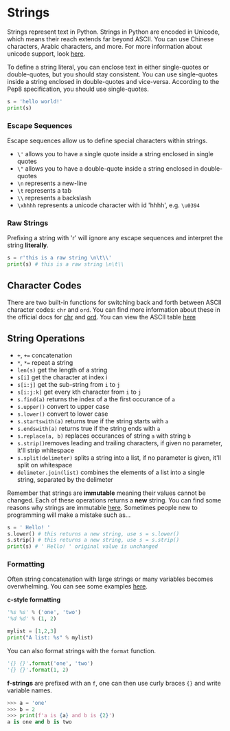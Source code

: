 
# Strings

Strings represent text in Python. Strings in Python are encoded in Unicode, which means their reach extends far beyond ASCII. You can use Chinese characters, Arabic characters, and more. For more information about unicode support, look [here](https://docs.python.org/3.6/howto/unicode.html).

To define a string literal, you can enclose text in either single-quotes or double-quotes, but you should stay consistent. You can use single-quotes inside a string enclosed in double-quotes and vice-versa. According to the Pep8 specification, you should use single-quotes.

```python
s = 'hello world!'
print(s)
```

### Escape Sequences

Escape sequences allow us to define special characters within strings.

- `\'` allows you to have a single quote inside a string enclosed in single quotes
- `\"` allows you to have a double-quote inside a string enclosed in double-quotes
- `\n` represents a new-line
- `\t` represents a tab
- `\\` represents a backslash
- `\xhhhh` represents a unicode character with id 'hhhh', e.g. `\u0394`

### Raw Strings

Prefixing a string with 'r' will ignore any escape sequences and interpret the string **literally**.

```python
s = r'this is a raw string \n\t\\'
print(s) # this is a raw string \n\t\\
```

## Character Codes

There are two built-in functions for switching back and forth between ASCII character codes: `chr` and `ord`. You can find more information about these in the official docs for [chr](https://docs.python.org/3.6/library/functions.html#chr) and [ord](https://docs.python.org/3.6/library/functions.html#ord). You can view the ASCII table [here](https://en.wikipedia.org/wiki/ASCII#Character_set)

## String Operations

- `+`, `+=` concatenation
- `*`, `*=` repeat a string
- `len(s)` get the length of a string
- `s[i]` get the character at index i
- `s[i:j]` get the sub-string from `i` to `j`
- `s[i:j:k]` get every `k`th character from `i` to `j`
- `s.find(a)` returns the index of a the first occurance of `a`
- `s.upper()` convert to upper case
- `s.lower()` convert to lower case
- `s.startswith(a)` returns true if the string starts with `a`
- `s.endswith(a)` returns true if the string ends with `a`
- `s.replace(a, b)` replaces occurances of string `a` with string `b`
- `s.strip()`removes leading and trailing characters, if given no parameter, it'll strip whitespace
- `s.split(delimeter)` splits a string into a list, if no parameter is given, it'll split on whitespace
- `delimeter.join(list)` combines the elements of a list into a single string, separated by the delimeter

Remember that strings are **immutable** meaning their values cannot be changed. Each of these operations returns a **new** string. You can find some reasons why strings are immutable [here](https://stackoverflow.com/questions/22397861/why-is-string-immutable-in-java). Sometimes people new to programming will make a mistake such as...

```python
s = ' Hello! '
s.lower() # this returns a new string, use s = s.lower()
s.strip() # this returns a new string, use s = s.strip()
print(s) # ' Hello! ' original value is unchanged
```


### Formatting

Often string concatenation with large strings or many variables becomes overwhelming. You can see some examples [here](https://pyformat.info/).

**c-style formatting**
```python
'%s %s' % ('one', 'two')
'%d %d' % (1, 2)

mylist = [1,2,3]
print("A list: %s" % mylist)
```

You can also format strings with the `format` function.

```python
'{} {}'.format('one', 'two')
'{} {}'.format(1, 2)
```

**f-strings** are prefixed with an `f`, one can then use curly braces `{}` and write variable names.


```python
>>> a = 'one'
>>> b = 2
>>> print(f'a is {a} and b is {2}')
a is one and b is two
```














